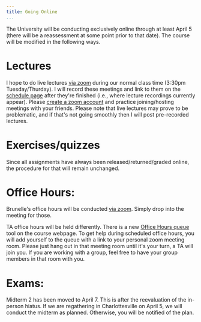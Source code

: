 ```yaml
---
title: Going Online
...
```


The University will be conducting exclusively online through at least April 5 (there will be a reassessment at some point prior to that date). The course will be modified in the following ways.

# Lectures 

I hope to do live lectures [via zoom](https://virginia.zoom.us/j/134834401) during our normal class time (3:30pm Tuesday/Thurday). I will record these meetings and link to them on the [schedule page](/schedule.html) after they're finished (i.e., where lecture recordings currently appear). Please [create a zoom account](https://virginia.service-now.com/its?id=itsweb_kb_article&sys_id=65496792dbce6384a6ddc19115961912) and practice joining/hosting meetings with your friends. Please note that live lectures may prove to be problematic, and if that's not going smoothly then I will post pre-recorded lectures.


# Exercises/quizzes

Since all assignments have always been released/returned/graded online, the procedure for that will remain unchanged.


# Office Hours: 

Brunelle's office hours will be conducted [via zoom](https://virginia.zoom.us/j/2191769718). Simply drop into the meeting for those. 

TA office hours will be held differently. There is a new [Office Hours queue](https://kytos.cs.virginia.edu/ohq/?c=cs3102) tool on the course webpage. To get help during scheduled office hours, you will add yourself to the queue with a link to your personal zoom meeting room. Please just hang out in that meeting room until it's your turn, a TA will join you. If you are working with a group, feel free to have your group members in that room with you.


# Exams: 

Midterm 2 has been moved to April 7. This is after the reevaluation of the in-person hiatus. If we are regathering in Charlottesville on April 5, we will conduct the midterm as planned. Otherwise, you will be notified of the plan.

